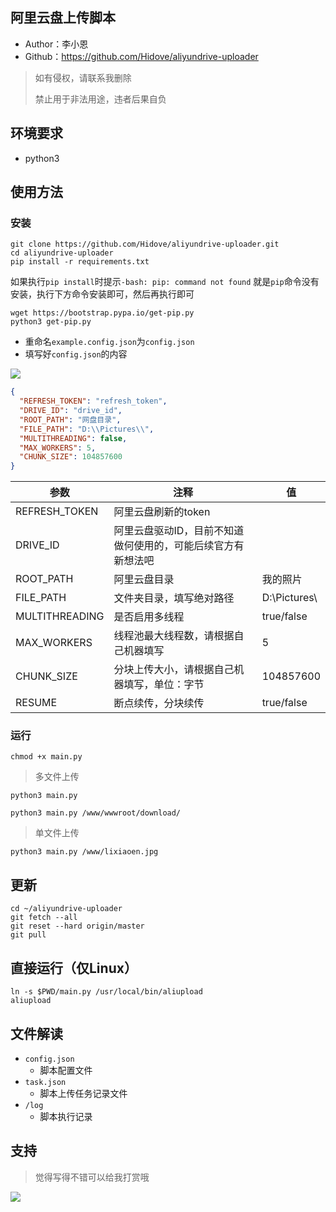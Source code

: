 ## 阿里云盘上传脚本

* Author：李小恩
* Github：https://github.com/Hidove/aliyundrive-uploader

> 如有侵权，请联系我删除
> 
> 禁止用于非法用途，违者后果自负

## 环境要求
* python3

## 使用方法
### 安装
```shell
git clone https://github.com/Hidove/aliyundrive-uploader.git
cd aliyundrive-uploader
pip install -r requirements.txt
```

如果执行`pip install`时提示`-bash: pip: command not found`
就是`pip`命令没有安装，执行下方命令安装即可，然后再执行即可

```shell
wget https://bootstrap.pypa.io/get-pip.py
python3 get-pip.py
```

* 重命名`example.config.json`为`config.json`
* 填写好`config.json`的内容

![](https://z3.ax1x.com/2021/03/27/6zB8JA.png)

```json
{
  "REFRESH_TOKEN": "refresh_token",
  "DRIVE_ID": "drive_id",
  "ROOT_PATH": "网盘目录",
  "FILE_PATH": "D:\\Pictures\\",
  "MULTITHREADING": false,
  "MAX_WORKERS": 5,
  "CHUNK_SIZE": 104857600
}
```
| 参数             | 注释                               |   值           |
|-----------------|-----------------------------------|----------------|
| REFRESH_TOKEN  | 阿里云盘刷新的token                  |                |   
| DRIVE_ID       | 阿里云盘驱动ID，目前不知道做何使用的，可能后续官方有新想法吧 ||  
| ROOT_PATH      | 阿里云盘目录                         |    我的照片     |  
| FILE_PATH      | 文件夹目录，填写绝对路径               | D:\\Pictures\\ | 
| MULTITHREADING | 是否启用多线程                       | true/false     |
| MAX_WORKERS    | 线程池最大线程数，请根据自己机器填写     | 5    |  
| CHUNK_SIZE    | 分块上传大小，请根据自己机器填写，单位：字节 | 104857600       |   
|   RESUME      |   断点续传，分块续传                 | true/false       |   


### 运行
```shell
chmod +x main.py
```
> 多文件上传
```shell
python3 main.py
```
```shell
python3 main.py /www/wwwroot/download/
```
> 单文件上传

```shell
python3 main.py /www/lixiaoen.jpg
```

## 更新
```shell
cd ~/aliyundrive-uploader
git fetch --all 
git reset --hard origin/master 
git pull
```

## 直接运行（仅Linux）
```shell
ln -s $PWD/main.py /usr/local/bin/aliupload
aliupload
```
## 文件解读
* `config.json` 
  * 脚本配置文件
* `task.json`
  * 脚本上传任务记录文件
* `/log`
  * 脚本执行记录

## 支持
> 觉得写得不错可以给我打赏哦

![](https://z3.ax1x.com/2021/03/26/6Xh5ex.md.png)
